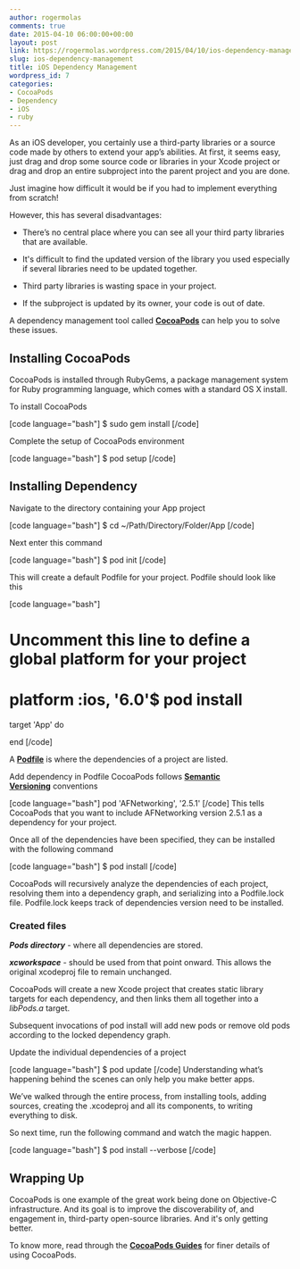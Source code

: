 ```yaml
---
author: rogermolas
comments: true
date: 2015-04-10 06:00:00+00:00
layout: post
link: https://rogermolas.wordpress.com/2015/04/10/ios-dependency-management/
slug: ios-dependency-management
title: iOS Dependency Management
wordpress_id: 7
categories:
- CocoaPods
- Dependency
- iOS
- ruby
---
```


As an iOS developer, you certainly use a third-party libraries or a source code made by others to extend your app’s abilities. At first, it seems easy, just drag and drop some source code or libraries in your Xcode project or drag and drop an entire subproject into the parent project and you are done.

Just imagine how difficult it would be if you had to implement everything from scratch!

However, this has several disadvantages:



	
  * There’s no central place where you can see all your third party libraries that are available.

	
  * It's difficult to find the updated version of the library you used especially if several libraries need to be updated together.

	
  * Third party libraries is wasting space in your project.

	
  * If the subproject is updated by its owner, your code is out of date.


A dependency management tool called **[CocoaPods](https://cocoapods.org/)** can help you to solve these issues.


## Installing CocoaPods


CocoaPods is installed through RubyGems, a package management system for Ruby programming language, which comes with a standard OS X install.

To install CocoaPods

[code language="bash"]
$ sudo gem install
[/code]

Complete the setup of CocoaPods environment

[code language="bash"]
$ pod setup
[/code]


## Installing Dependency


Navigate to the directory containing your App project

[code language="bash"]
$ cd ~/Path/Directory/Folder/App
[/code]

Next enter this command

[code language="bash"]
$ pod init
[/code]

This will create a default Podfile for your project.
Podfile should look like this

[code language="bash"]
# Uncomment this line to define a global platform for your project
# platform :ios, '6.0'$ pod install
target 'App' do

end
[/code]

A **[Podfile](http://guides.cocoapods.org/syntax/podfile.html)** is where the dependencies of a project are listed.

Add dependency in Podfile
CocoaPods follows **[Semantic Versioning](http://semver.org/)** conventions

[code language="bash"]
pod 'AFNetworking', '2.5.1'
[/code]
This tells CocoaPods that you want to include AFNetworking version 2.5.1 as a dependency for your project.

Once all of the dependencies have been specified, they can be installed with the following command

[code language="bash"]
$ pod install
[/code]

CocoaPods will recursively analyze the dependencies of each project, resolving them into a dependency graph, and serializing into a Podfile.lock file. Podfile.lock keeps track of dependencies version need to be installed.


### Created files


**_Pods directory_** - where all dependencies are stored.

**_xcworkspace_** - should be used from that point onward. This allows the original xcodeproj file to remain unchanged.

CocoaPods will create a new Xcode project that creates static library targets for each dependency, and then links them all together into a _libPods.a_ target.

Subsequent invocations of pod install will add new pods or remove old pods according to the locked dependency graph.

Update the individual dependencies of a project

[code language="bash"]
$ pod update
[/code]
Understanding what’s happening behind the scenes can only help you make better apps.

We’ve walked through the entire process, from installing tools, adding sources, creating the .xcodeproj and all its components, to writing everything to disk.

So next time, run the following command and watch the magic happen.

[code language="bash"]
$ pod install --verbose
[/code]


## Wrapping Up


CocoaPods is one example of the great work being done on Objective-C infrastructure. And its goal is to improve the discoverability of, and engagement in, third-party open-source libraries. And it's only getting better.


To know more, read through the **[CocoaPods Guides](http://guides.cocoapods.org/)** for finer details of using CocoaPods.
